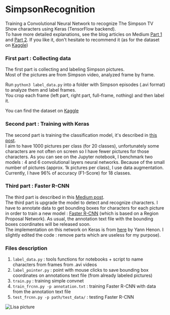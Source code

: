 # SimpsonRecognition

Training a Convolutional Neural Network to recognize The Simpson TV Show characters using Keras (TensorFlow backend).  
To have more detailed explanations, see the blog articles on Medium [Part 1](https://medium.com/alex-attia-blog/the-simpsons-character-recognition-using-keras-d8e1796eae36) and [Part 2](https://medium.com/alex-attia-blog/the-simpsons-characters-recognition-and-detection-part-2-c44f9d5abf37). If you like it, don't hesitate to recommend it (as for the dataset on [Kaggle](https://www.kaggle.com/alexattia/the-simpsons-characters-dataset))  

### First part : Collecting data

The first part is collecting and labeling Simpson pictures.  
Most of the pictures are from Simpson video, analyzed frame by frame.

Run ``python3 label_data.py`` into a folder with Simpson episodes (.avi format) to analyze them and label frames.  
You crop each frame (left part, right part, full-frame, nothing) and then label it.  

You can find the dataset on [Kaggle](https://www.kaggle.com/alexattia/the-simpsons-characters-dataset)

### Second part : Training with Keras

The second part is training the classification model, it's described in [this post](https://medium.com/alex-attia-blog/the-simpsons-character-recognition-using-keras-d8e1796eae36).   
I aim to have 1000 pictures per class (for 20 classes), unfortunately some characters are not often on screen so I have fewer pictures for those characters.
As you can see on the Jupyter notebook, I benchmark two models : 4 and 6 convolutional layers neural networks. Because of the small number of pictures (approx. 1k pictures per class), I use data augmentation.  
Currently, I have 96% of accuracy (F1-Score) for 18 classes.  

### Third part : Faster R-CNN

The third part is described in this [Medium post](https://medium.com/alex-attia-blog/the-simpsons-characters-recognition-and-detection-part-2-c44f9d5abf37).  
The third part is upgrade the model to detect and recognize characters. I have to annotate data to get bounding boxes for characters for each picture in order to train a new model : [Faster R-CNN](https://arxiv.org/abs/1506.01497) (which is based on a Region Proposal Network). As usual, the annotation text file with the bounding boxes coordinates will be released soon.  
The implementation on this network on Keras is from [here](https://github.com/yhenon/keras-frcnn) by Yann Henon. I slightly edited the code : remove parts which are useless for my purpose).

### Files description

1.  `label_data.py` : tools functions for notebooks + script to name characters from frames from .avi videos  
2.  `label_pointer.py` : point with mouse clicks to save bounding box coordinates on annotations text file (from already labeled pictures)
3.  `train.py` : training simple convnet
4.  `train_frcnn.py -p annotation.txt` : training Faster R-CNN with data from the annotation text file
5.  `test_frcnn.py -p path/test_data/` : testing Faster R-CNN 

![Lisa picture](https://github.com/alexattia/SimpsonRecognition/blob/master/pics/mapple_lisa.png)
